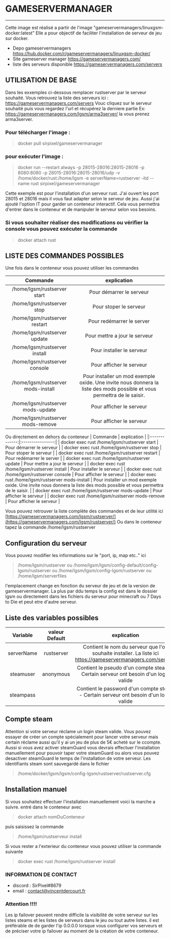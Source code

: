 # GAMESERVERMANAGER

--------------------------------------------------

Cette image est réalisé a partir de l'image "gameservermanagers/linuxgsm-docker:latest"
Elle a pour objectif de faciliter l'installation de serveur de jeu sur docker.

- Depo gameservermanagers https://hub.docker.com/r/gameservermanagers/linuxgsm-docker/
- Site gameserver manager https://gameservermanagers.com/
- liste des serveurs disponible https://gameservermanagers.com/servers

## UTILISATION DE BASE

Dans les exxemples ci-dessous remplacer rustserver par le serveur souhaité.
Vous retrouvez la liste des serveurs ici : https://gameservermanagers.com/servers
Vouc cliquez sur le serveur souhaité puis vous regardez l'url et récupérez la derniere partie
Ex: https://gameservermanagers.com/lgsm/arma3server/ la vous prenez arma3server.

### Pour télécharger l'image :

>docker pull sirpixel/gameservermanager

### pour exécuter l'image :

>docker run --restart always -p 28015-28016:28015-28016 -p 8080:8080 -p 28015-28016:28015-28016/udp -v /home/docker/rust:/home/lgsm -e serverName=rustserver -itd --name rust sirpixel/gameservermanager

Cette exemple est pour l'installation d'un serveur rust.
J'ai ouvert les port 28015 et 28016 mais il vous faut adapter selon le serveur de jeu.
Aussi j'ai ajouté l'option IT pour garder un conteneur interactif. Cela vous permettra d'entrer dans le conteneur et de manipuler le serveur selon vos besoins.

### Si vous souhaiter réaliser des modifications ou vérifier la console vous pouvez exécuter la commande

>docker attach rust
    
## LISTE DES COMMANDES POSSIBLES

Une fois dans le conteneur vous pouvez utiliser les commandes

| Commande  | explication           |
|:-------------:|:----------------:|
| /home/lgsm/rustserver start | Pour démarrer le serveur |
| /home/lgsm/rustserver stop | Pour stoper le serveur |
| /home/lgsm/rustserver restart | Pour redémarrer le server |
| /home/lgsm/rustserver update | Pour mettre a jour le serveur |
| /home/lgsm/rustserver install | Pour installer le serveur |
| /home/lgsm/rustserver console | Pour afficher le serveur |
| /home/lgsm/rustserver mods-install | Pour installer un mod exemple oxide. Une invite nous donnera la liste des mods possible et vous permettra de le saisir. |
| /home/lgsm/rustserver mods-update | Pour afficher le serveur |
| /home/lgsm/rustserver mods-remove | Pour afficher le serveur |

Ou directement en dehors du conteneur
| Commande  | explication           |
|:-------------:|:----------------:|
| docker exec rust /home/lgsm/rustserver start | Pour démarrer le serveur |
| docker exec rust /home/lgsm/rustserver stop | Pour stoper le serveur |
| docker exec rust /home/lgsm/rustserver restart | Pour redémarrer le server |
| docker exec rust /home/lgsm/rustserver update | Pour mettre a jour le serveur |
| docker exec rust /home/lgsm/rustserver install | Pour installer le serveur |
| docker exec rust /home/lgsm/rustserver console | Pour afficher le serveur |
| docker exec rust /home/lgsm/rustserver mods-install | Pour installer un mod exemple oxide. Une invite nous donnera la liste des mods possible et vous permettra de le saisir. |
| docker exec rust /home/lgsm/rustserver mods-update | Pour afficher le serveur |
| docker exec rust /home/lgsm/rustserver mods-remove | Pour afficher le serveur |

Vous pouvez retrouver la liste complète des commandes et de leur utilité ici
[https://gameservermanagers.com/lgsm/rustserver/](https://gameservermanagers.com/lgsm/rustserver/)
Ou dans le conteneur tapez la commande /home/lgsm/rustserver

## Configuration du serveur

Vous pouvez modifier les informations sur le "port, ip, map etc.." ici 

>/home/lgsm/rustserver
ou
>/home/lgsm/lgsm/config-default/config-lgsm/rustserver
ou
>/home/lgsm/lgsm/config-lgsm/rustserver
ou
>/home/lgsm/serverfiles

l'emplacement change en fonction du serveur de jeu et de la version de gameservermanager.
La plus par ddu temps la config est dans le dossier lgsm ou directement dans les fichiers du serveur pour minecraft ou 
7 Days to Die et peut etre d'autre serveur.

## Liste des variables possibles


| Variable | valeur Default |explication |
|:-------------:|:----------------:|:----------------:|
| serverName | rustserver | Contient le nom du serveur que l'on souhaite installer. La liste ici https://gameservermanagers.com/servers|
| steamuser | anonymous | Contient le pseudo d'un compte steam - Certain serveur ont besoin d'un login valide |
| steampass |  | Contient le password d'un compte steam - Certain serveur ont besoin d'un login valide |

## Compte steam

Attention si votre serveur réclame un login steam valide.
Vous pouvez essayer de créer un compte spécialement pour lancer votre serveur mais certain réclame aussi qu'il y ai un jeu de plus de 5€ acheté sur le ccompte.
Aussi si vous avez activer steamGuard vous devrais effectuer l'installation manuellement pour pouvoir taper votre steamGuard ou alors vous pouvez desactiver steamGuard le temps de l'installation de votre serveur.
Les identifiants steam sont sauvegardé dans le fichier 
>/home/docker/lgsm/lgsm/config-lgsm/rustserver/rustserver.cfg

## Installation manuel

Si vous souhaitez effectuer l'installation manuellement voici la marche a suivre.
entré dans le conteneur avec 
>docker attach nomDuConteneur

puis saisissez la commande
> /home/lgsm/rustserveur install

Si vous rester a l'exterieur du conteneur vous pouvez utiliser la commande suivante
> docker exec rust /home/lgsm/rustserver install

### INFORMATION DE CONTACT

- discord : SirPixel#8679
- email : contact@vincentdercourt.fr

### Attention !!!!
Les ip failover peuvent rendre difficile la visibilité de votre serveur sur les listes steams et les listes de serveurs dans le jeu ou tout autre listes.
il est préférable de de garder l'ip 0.0.0.0 lorsque vous configurer vos serveurs et de préciser votre ip failover au moment de la création de votre conteneur.
